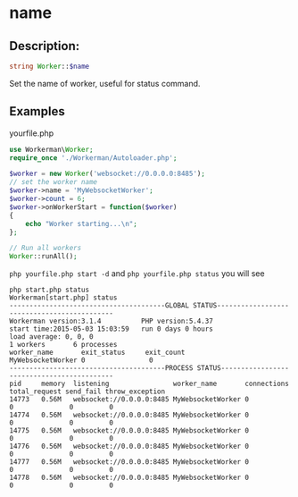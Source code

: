 # name

## Description:
```php
string Worker::$name
```

Set the name of worker, useful for status command.


## Examples
yourfile.php

```php
use Workerman\Worker;
require_once './Workerman/Autoloader.php';

$worker = new Worker('websocket://0.0.0.0:8485');
// set the worker name
$worker->name = 'MyWebsocketWorker';
$worker->count = 6;
$worker->onWorkerStart = function($worker)
{
    echo "Worker starting...\n";
};

// Run all workers
Worker::runAll();
```

```php yourfile.php start -d``` and ```php yourfile.php status``` you will see

```shell
php start.php status
Workerman[start.php] status
---------------------------------------GLOBAL STATUS--------------------------------------------
Workerman version:3.1.4          PHP version:5.4.37
start time:2015-05-03 15:03:59   run 0 days 0 hours
load average: 0, 0, 0
1 workers       6 processes
worker_name       exit_status     exit_count
MyWebsocketWorker 0                0
---------------------------------------PROCESS STATUS-------------------------------------------
pid     memory  listening                worker_name       connections total_request send_fail throw_exception
14773   0.56M   websocket://0.0.0.0:8485 MyWebsocketWorker 0           0              0         0
14774   0.56M   websocket://0.0.0.0:8485 MyWebsocketWorker 0           0              0         0
14775   0.56M   websocket://0.0.0.0:8485 MyWebsocketWorker 0           0              0         0
14776   0.56M   websocket://0.0.0.0:8485 MyWebsocketWorker 0           0              0         0
14777   0.56M   websocket://0.0.0.0:8485 MyWebsocketWorker 0           0              0         0
14778   0.56M   websocket://0.0.0.0:8485 MyWebsocketWorker 0           0              0         0
```
